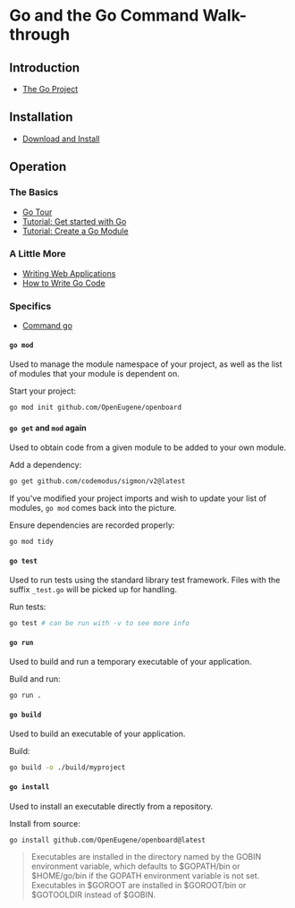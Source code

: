 # Go and the Go Command Walk-through

## Introduction

- [The Go Project](https://golang.org/project)

## Installation

- [Download and Install](https://golang.org/doc/install)

## Operation

### The Basics

- [Go Tour](https://tour.golang.org)
- [Tutorial: Get started with Go](https://golang.org/doc/tutorial/getting-started)
- [Tutorial: Create a Go Module](https://golang.org/doc/tutorial/create-module)

### A Little More

- [Writing Web Applications](https://golang.org/doc/articles/wiki)
- [How to Write Go Code](https://golang.org/doc/code)

### Specifics

- [Command go](https://golang.org/cmd/go)

#### `go mod`

Used to manage the module namespace of your project, as well as the list of
modules that your module is dependent on. 

Start your project:

```sh
go mod init github.com/OpenEugene/openboard
```

#### `go get` and `mod` again

Used to obtain code from a given module to be added to your own module.

Add a dependency:

```sh
go get github.com/codemodus/sigmon/v2@latest
```

If you've modified your project imports and wish to update your list of modules,
`go mod` comes back into the picture.

Ensure dependencies are recorded properly:

```sh
go mod tidy
```

#### `go test`

Used to run tests using the standard library test framework. Files with the
suffix `_test.go` will be picked up for handling.

Run tests:

```sh
go test # can be run with -v to see more info
```

#### `go run`

Used to build and run a temporary executable of your application.

Build and run:

```sh
go run .
```

#### `go build`

Used to build an executable of your application.

Build:

```sh
go build -o ./build/myproject
```

#### `go install`

Used to install an executable directly from a repository.

Install from source:

```sh
go install github.com/OpenEugene/openboard@latest
```

> Executables are installed in the directory named by the GOBIN environment
> variable, which defaults to $GOPATH/bin or $HOME/go/bin if the GOPATH
> environment variable is not set. Executables in $GOROOT are installed in
> $GOROOT/bin or $GOTOOLDIR instead of $GOBIN.
